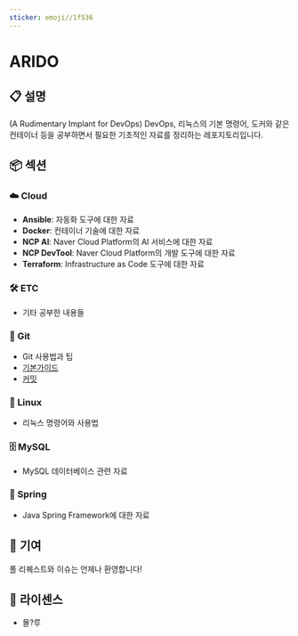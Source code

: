 ```yaml
---
sticker: emoji//1f536
---
```

# ARIDO


## 📋 설명
(A Rudimentary Implant for DevOps)
DevOps, 리눅스의 기본 명령어, 도커와 같은 컨테이너 등을 공부하면서 필요한 기초적인 자료를 정리하는 레포지토리입니다.

## 📦 섹션

### ☁️ Cloud

- **Ansible**: 자동화 도구에 대한 자료
- **Docker**: 컨테이너 기술에 대한 자료
- **NCP AI**: Naver Cloud Platform의 AI 서비스에 대한 자료
- **NCP DevTool**: Naver Cloud Platform의 개발 도구에 대한 자료
- **Terraform**: Infrastructure as Code 도구에 대한 자료

### 🛠️ ETC

- 기타 공부한 내용들

### 🌱 Git

- Git 사용법과 팁 
- [기본가이드](/docs/git/깃_기본가이드.md)
- [커밋](/docs/git/커밋가이드.md)
### 🐧 Linux

- 리눅스 명령어와 사용법

### 🗄️ MySQL

- MySQL 데이터베이스 관련 자료

### 🌿 Spring

- Java Spring Framework에 대한 자료

## 🤝 기여

풀 리퀘스트와 이슈는 언제나 환영합니다!

## 📜 라이센스
 - 몰?루
```
